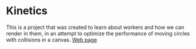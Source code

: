 # Kinetics

This is a project that was created to learn about workers and how we can render in them, in an attempt to optimize the performance of moving circles with collisions
in a canvas. [Web page](https://iriosarroyo.github.io/cinetica2/)

